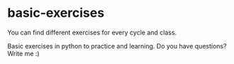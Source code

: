 # basic-exercises

You can find different exercises for every cycle and class.

Basic exercises in python to practice and learning. Do you have questions? Write me :)
